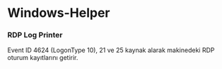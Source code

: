 # Windows-Helper

### RDP Log Printer
Event ID 4624 (LogonType 10), 21 ve 25 kaynak alarak makinedeki RDP oturum kayıtlarını getirir.
